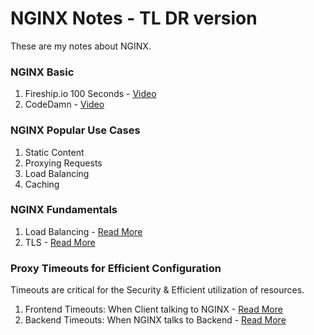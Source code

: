 # NGINX Notes - TL DR version
These are my notes about NGINX.   
   
   
### NGINX Basic   
1. Fireship.io 100 Seconds - [Video](https://www.youtube.com/watch?v=JKxlsvZXG7c)   
2. CodeDamn - [Video](https://www.youtube.com/watch?v=PAEDJrGJyaY)   


### NGINX Popular Use Cases  
1. Static Content   
2. Proxying Requests  
3. Load Balancing   
4. Caching   


### NGINX Fundamentals
1. Load Balancing - [Read More](./fundamentals/load_balancing.md)
1. TLS - [Read More](./fundamentals/TLS.md)


### Proxy Timeouts for Efficient Configuration
Timeouts are critical for the Security & Efficient utilization of resources.
1. Frontend Timeouts: When Client talking to NGINX - [Read More](./timeouts/frontend_timeouts.md)
2. Backend Timeouts: When NGINX talks to Backend - [Read More](./timeouts/backend_timeouts.md)